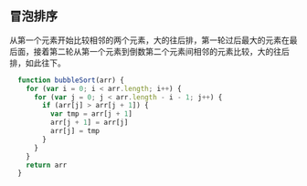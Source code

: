 ## 冒泡排序

从第一个元素开始比较相邻的两个元素，大的往后排，第一轮过后最大的元素在最后面，接着第二轮从第一个元素到倒数第二个元素间相邻的元素比较，大的往后排，如此往下。

```js
  function bubbleSort(arr) {
    for (var i = 0; i < arr.length; i++) {
      for (var j = 0; j < arr.length - i - 1; j++) {
        if (arr[j] > arr[j + 1]) {
          var tmp = arr[j + 1]
          arr[j + 1] = arr[j]
          arr[j] = tmp
        }
      }
    }
    return arr
  }
```